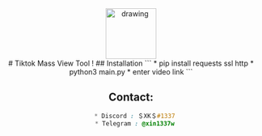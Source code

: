 <!-- Why y skidding ? -->
<center>
  <img style="" src="https://icones.pro/wp-content/uploads/2021/03/logo-icone-tiktok-simbolo.png" alt="drawing" width="100"/>
<center/>
# Tiktok Mass View Tool !
## Installation
```
  * pip install requests ssl http
  * python3 main.py
  * enter video link
```

##  Contact:
```css
  * Discord : ＄XK＄#1337
  * Telegram : @xin1337w
```
